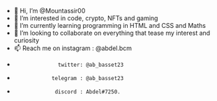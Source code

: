 - 👋 Hi, I’m @Mountassir00
- 👀 I’m interested in code, crypto, NFTs and gaming
- 🌱 I’m currently learning programming in HTML and CSS and Maths
- 💞️ I’m looking to collaborate on everything that tease my interest and curiosity
- 📫 Reach me on instagram : @abdel.bcm
-                   twitter: @ab_basset23
-                 telegram : @ab_basset23
-                  discord : Abdel#7250.

<!---
Mountassir00/Mountassir00 is a ✨ special ✨ repository because its `README.md` (this file) appears on your GitHub profile.
You can click the Preview link to take a look at your changes.
--->
